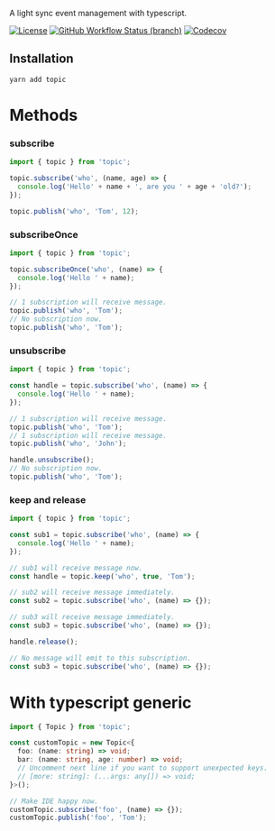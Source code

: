 A light sync event management with typescript.

[![License](https://img.shields.io/github/license/fwh1990/topic)](https://github.com/fwh1990/topic/blob/master/LICENSE)
[![GitHub Workflow Status (branch)](https://img.shields.io/github/workflow/status/fwh1990/topic/CI/master)](https://github.com/fwh1990/topic/actions)
[![Codecov](https://img.shields.io/codecov/c/github/fwh1990/topic)](https://codecov.io/gh/fwh1990/topic)


## Installation
````
yarn add topic
````

# Methods

### subscribe
```typescript
import { topic } from 'topic';

topic.subscribe('who', (name, age) => {
  console.log('Hello' + name + ', are you ' + age + 'old?');
});

topic.publish('who', 'Tom', 12);
```

### subscribeOnce
```typescript
import { topic } from 'topic';

topic.subscribeOnce('who', (name) => {
  console.log('Hello ' + name);
});

// 1 subscription will receive message.
topic.publish('who', 'Tom');
// No subscription now.
topic.publish('who', 'Tom');
```

### unsubscribe
```typescript
import { topic } from 'topic';

const handle = topic.subscribe('who', (name) => {
  console.log('Hello ' + name);
});

// 1 subscription will receive message.
topic.publish('who', 'Tom');
// 1 subscription will receive message.
topic.publish('who', 'John');

handle.unsubscribe();
// No subscription now.
topic.publish('who', 'Tom');
```

### keep and release

```typescript
import { topic } from 'topic';

const sub1 = topic.subscribe('who', (name) => {
  console.log('Hello ' + name);
});

// sub1 will receive message now.
const handle = topic.keep('who', true, 'Tom');

// sub2 will receive message immediately.
const sub2 = topic.subscribe('who', (name) => {});

// sub3 will receive message immediately.
const sub3 = topic.subscribe('who', (name) => {});

handle.release();

// No message will emit to this subscription.
const sub3 = topic.subscribe('who', (name) => {});
```

# With typescript generic
```typescript
import { Topic } from 'topic';

const customTopic = new Topic<{
  foo: (name: string) => void;
  bar: (name: string, age: number) => void;
  // Uncomment next line if you want to support unexpected keys.
  // [more: string]: (...args: any[]) => void;
}>();

// Make IDE happy now.
customTopic.subscribe('foo', (name) => {});
customTopic.publish('foo', 'Tom');
```
